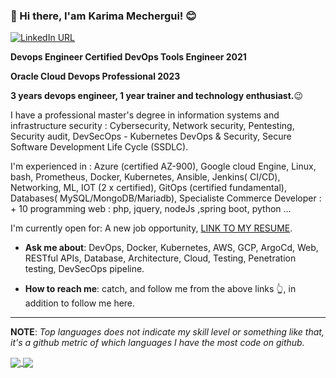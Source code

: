 ### 👋 Hi there, I'am Karima Mechergui! :blush:

[![LinkedIn URL](https://img.shields.io/static/v1?color=red&label=linkedin&logo=linkedin&logoColor=white&style=for-the-badge&message=Connect)](https://www.linkedin.com/in/karima-mechergui/)


**Devops Engineer Certified DevOps Tools Engineer 2021**

**Oracle Cloud Devops Professional 2023**

**3 years devops engineer, 1 year trainer and technology enthusiast.**:wink:


I have a professional master's degree in information systems and infrastructure security : 
Cybersecurity, Network security, Pentesting, Security audit, DevSecOps - Kubernetes DevOps & Security, Secure Software Development Life Cycle (SSDLC).

I'm experienced in : Azure (certified AZ-900), Google cloud Engine, Linux, bash, Prometheus, Docker, Kubernetes, Ansible, Jenkins( CI/CD), Networking, ML, IOT (2 x certified),
 GitOps (certified fundamental),  Databases( MySQL/MongoDB/Mariadb), Specialiste Commerce Developer : + 10 programming web : php, jquery, nodeJs ,spring boot, python …

 I'm currently open for: A new job opportunity, [LINK TO MY RESUME](https://docs.google.com/document/d/1t-At3z-tMjD--Fqs7sQhfwMyVvJr2Pi90EAR23NpbD8/edit?usp=sharing).



-  **Ask me about**: DevOps, Docker, Kubernetes, AWS, GCP, ArgoCd, Web, RESTful APIs, Database, Architecture, Cloud,  Testing, Penetration testing, DevSecOps pipeline.

- **How to reach me**: catch, and follow me from the above links :point_up_2:, in addition to follow me here.


<hr/>

**NOTE**: *Top languages does not indicate my skill level or something like that, it's a github metric of which languages I have the most code on github.*

<a href="https://github.com/KMechG">
  <img align="center" src="https://github-readme-stats.vercel.app/api?username=KMechG&show_icons=true&theme=radical" />
</a> 
<a href="https://github.com/KMechG">
  <img align="center" src="https://github-readme-stats.vercel.app/api/top-langs/?username=KMechG&layout=compact&theme=radical&hide_border=false" />
</a>
  





<!--
### Hi there 👋


**KMechG/KMechG** is a ✨ _special_ ✨ repository because its `README.md` (this file) appears on your GitHub profile.

Here are some ideas to get you started:

- 🔭 I’m currently working on ...
- 🌱 I’m currently learning ...
- 👯 I’m looking to collaborate on ...
- 🤔 I’m looking for help with ...
- 💬 Ask me about ...
- 📫 How to reach me: ...
- 😄 Pronouns: ...
- ⚡ Fun fact: ...
-->
